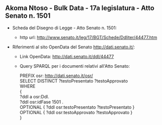 ## Akoma Ntoso - Bulk Data - 17a legislatura - Atto Senato n. 1501 ##

* Scheda del Disegno di Legge - Atto Senato n. 1501:
	* http url: http://www.senato.it/leg/17/BGT/Schede/Ddliter/44477.htm

* Riferimenti al sito OpenData del Senato http://dati.senato.it/:
	* Link OpenData: http://dati.senato.it/ddl/44477
	* Query SPARQL per i documenti relativi all'Atto Senato:

        PREFIX osr: <http://dati.senato.it/osr/>  
		SELECT DISTINCT ?testoPresentato ?testoApprovato  
		WHERE  
		{  
		    ?ddl a osr:Ddl.  
		    ?ddl osr:idFase 1501 .  
		    OPTIONAL { ?ddl osr:testoPresentato ?testoPresentato }  
		    OPTIONAL { ?ddl osr:testoApprovato ?testoApprovato }  
		}
		
